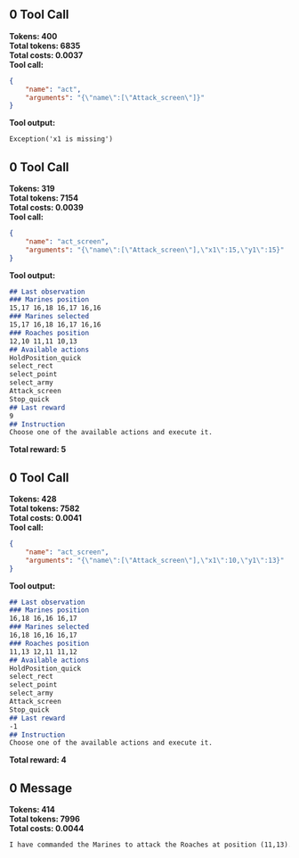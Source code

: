 ## 0 Tool Call
**Tokens: 400**  
**Total tokens: 6835**  
**Total costs: 0.0037**  
**Tool call:**  
```json
{
    "name": "act",
    "arguments": "{\"name\":[\"Attack_screen\"]}"
}
```
**Tool output:**  
```markdown
Exception('x1 is missing')
```
## 0 Tool Call
**Tokens: 319**  
**Total tokens: 7154**  
**Total costs: 0.0039**  
**Tool call:**  
```json
{
    "name": "act_screen",
    "arguments": "{\"name\":[\"Attack_screen\"],\"x1\":15,\"y1\":15}"
}
```
**Tool output:**  
```markdown
## Last observation
### Marines position
15,17 16,18 16,17 16,16
### Marines selected
15,17 16,18 16,17 16,16
### Roaches position
12,10 11,11 10,13
## Available actions
HoldPosition_quick
select_rect
select_point
select_army
Attack_screen
Stop_quick
## Last reward
9
## Instruction
Choose one of the available actions and execute it.
```
**Total reward: 5**  
## 0 Tool Call
**Tokens: 428**  
**Total tokens: 7582**  
**Total costs: 0.0041**  
**Tool call:**  
```json
{
    "name": "act_screen",
    "arguments": "{\"name\":[\"Attack_screen\"],\"x1\":10,\"y1\":13}"
}
```
**Tool output:**  
```markdown
## Last observation
### Marines position
16,18 16,16 16,17
### Marines selected
16,18 16,16 16,17
### Roaches position
11,13 12,11 11,12
## Available actions
HoldPosition_quick
select_rect
select_point
select_army
Attack_screen
Stop_quick
## Last reward
-1
## Instruction
Choose one of the available actions and execute it.
```
**Total reward: 4**  
## 0 Message
**Tokens: 414**  
**Total tokens: 7996**  
**Total costs: 0.0044**  
```markdown
I have commanded the Marines to attack the Roaches at position (11,13).
```
